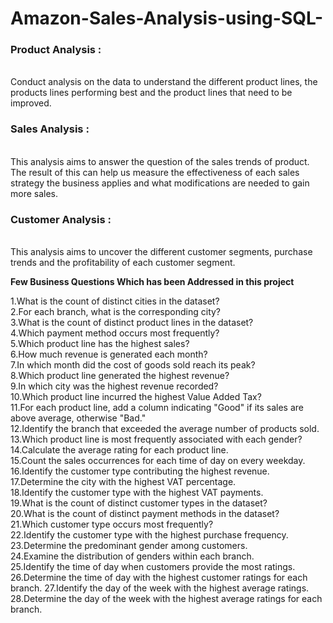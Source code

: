# Amazon-Sales-Analysis-using-SQL-

<h3> Product Analysis :</h3> <br>
Conduct analysis on the data to understand the different product lines, the products lines performing best and the product lines that need to be improved.

<h3>Sales Analysis :</h3> <br>
This analysis aims to answer the question of the sales trends of product. The result of this can help us measure the effectiveness of each sales strategy the business applies and what modifications are needed to gain more sales.

<h3>Customer Analysis :</h3> <br>
This analysis aims to uncover the different customer segments, purchase trends and the profitability of each customer segment.


<b>Few Business Questions Which has been Addressed in this project </b>

1.What is the count of distinct cities in the dataset?<br>
2.For each branch, what is the corresponding city?<br>
3.What is the count of distinct product lines in the dataset?<br>
4.Which payment method occurs most frequently?<br>
5.Which product line has the highest sales?<br>
6.How much revenue is generated each month?<br>
7.In which month did the cost of goods sold reach its peak?<br>
8.Which product line generated the highest revenue?<br>
9.In which city was the highest revenue recorded?<br>
10.Which product line incurred the highest Value Added Tax?<br>
11.For each product line, add a column indicating "Good" if its sales are above average, otherwise "Bad."<br>
12.Identify the branch that exceeded the average number of products sold.<br>
13.Which product line is most frequently associated with each gender?<br>
14.Calculate the average rating for each product line.<br>
15.Count the sales occurrences for each time of day on every weekday.<br>
16.Identify the customer type contributing the highest revenue.<br>
17.Determine the city with the highest VAT percentage.<br>
18.Identify the customer type with the highest VAT payments.<br>
19.What is the count of distinct customer types in the dataset?<br>
20.What is the count of distinct payment methods in the dataset?<br>
21.Which customer type occurs most frequently?<br>
22.Identify the customer type with the highest purchase frequency.<br>
23.Determine the predominant gender among customers.<br>
24.Examine the distribution of genders within each branch.<br>
25.Identify the time of day when customers provide the most ratings.
26.Determine the time of day with the highest customer ratings for each branch.
27.Identify the day of the week with the highest average ratings.
28.Determine the day of the week with the highest average ratings for each branch.



